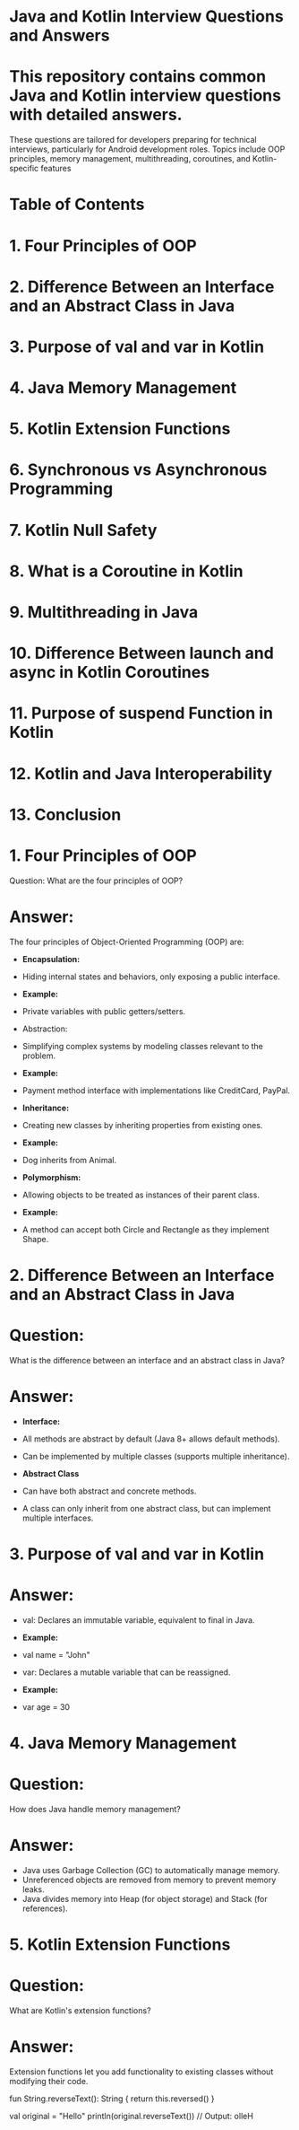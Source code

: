 #             Java and Kotlin Interview Questions and Answers
# This repository contains common Java and Kotlin interview questions with detailed answers. 
These questions are tailored for developers preparing for technical interviews, particularly for Android development roles. Topics include OOP principles, memory management, multithreading, coroutines, and Kotlin-specific features

 # Table of Contents 
# 1.  Four Principles of OOP
# 2.  Difference Between an Interface and an Abstract Class in Java
# 3.  Purpose of val and var in Kotlin
# 4.  Java Memory Management
# 5.  Kotlin Extension Functions
# 6.  Synchronous vs Asynchronous Programming
# 7.  Kotlin Null Safety
# 8.  What is a Coroutine in Kotlin
# 9.  Multithreading in Java
# 10.  Difference Between launch and async in Kotlin Coroutines
# 11.  Purpose of suspend Function in Kotlin
# 12.  Kotlin and Java Interoperability
# 13.  Conclusion

# 1. Four Principles of OOP
Question: What are the four principles of OOP?
# Answer:

The four principles of Object-Oriented Programming (OOP) are:

- **Encapsulation:**
-  Hiding internal states and behaviors, only exposing a public interface.
- **Example:**
- Private variables with public getters/setters.

- Abstraction:
- Simplifying complex systems by modeling classes relevant to the problem.
- **Example:**
-  Payment method interface with implementations like CreditCard, PayPal.

- **Inheritance:**
- Creating new classes by inheriting properties from existing ones.
- **Example:**
-  Dog inherits from Animal.

- **Polymorphism:**
-  Allowing objects to be treated as instances of their parent class.
  - **Example:**
- A method can accept both Circle and Rectangle as they implement Shape.


# 2. Difference Between an Interface and an Abstract Class in Java
# Question:
What is the difference between an interface and an abstract class in Java?

# Answer:

 - **Interface:**
 - All methods are abstract by default (Java 8+ allows default methods).
 - Can be implemented by multiple classes (supports multiple inheritance).

- **Abstract Class**
- Can have both abstract and concrete methods.
-  A class can only inherit from one abstract class, but can implement multiple interfaces.

 # 3. Purpose of val and var in Kotlin
 # Answer:
 - val: Declares an immutable variable, equivalent to final in Java.
- **Example:**
 - val name = "John"

- var: Declares a mutable variable that can be reassigned.
- **Example:**
 - var age = 30

# 4. Java Memory Management
# Question: 
 How does Java handle memory management?
# Answer:

- Java uses Garbage Collection (GC) to automatically manage memory.
- Unreferenced objects are removed from memory to prevent memory leaks.
- Java divides memory into Heap (for object storage) and Stack (for references).

 # 5. Kotlin Extension Functions
# Question:
What are Kotlin's extension functions?
# Answer:
Extension functions let you add functionality to existing classes without modifying their code.

fun String.reverseText(): String {
    return this.reversed()
}

val original = "Hello"
println(original.reverseText()) // Output: olleH

  


  
